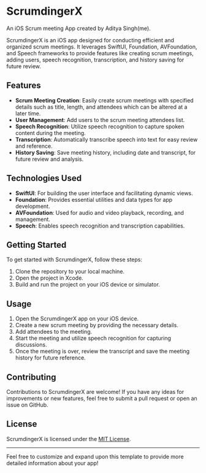 # ScrumdingerX
An iOS Scrum meeting App created by Aditya Singh(me).

ScrumdingerX is an iOS app designed for conducting efficient and organized scrum meetings. It leverages SwiftUI, Foundation, AVFoundation, and Speech frameworks to provide features like creating scrum meetings, adding users, speech recognition, transcription, and history saving for future review.

## Features

- **Scrum Meeting Creation**: Easily create scrum meetings with specified details such as title, length, and attendees which can be altered at a later time.
- **User Management**: Add users to the scrum meeting attendees list.
- **Speech Recognition**: Utilize speech recognition to capture spoken content during the meeting.
- **Transcription**: Automatically transcribe speech into text for easy review and reference.
- **History Saving**: Save meeting history, including date and transcript, for future review and analysis.

## Technologies Used

- **SwiftUI**: For building the user interface and facilitating dynamic views.
- **Foundation**: Provides essential utilities and data types for app development.
- **AVFoundation**: Used for audio and video playback, recording, and management.
- **Speech**: Enables speech recognition and transcription capabilities.

## Getting Started

To get started with ScrumdingerX, follow these steps:

1. Clone the repository to your local machine.
2. Open the project in Xcode.
3. Build and run the project on your iOS device or simulator.

## Usage

1. Open the ScrumdingerX app on your iOS device.
2. Create a new scrum meeting by providing the necessary details.
3. Add attendees to the meeting.
4. Start the meeting and utilize speech recognition for capturing discussions.
5. Once the meeting is over, review the transcript and save the meeting history for future reference.

## Contributing

Contributions to ScrumdingerX are welcome! If you have any ideas for improvements or new features, feel free to submit a pull request or open an issue on GitHub.

## License

ScrumdingerX is licensed under the [MIT License](LICENSE).

---

Feel free to customize and expand upon this template to provide more detailed information about your app!
